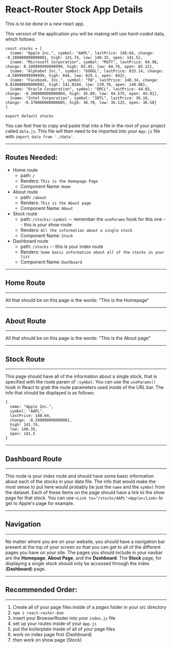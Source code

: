 # React-Router Stock App Details

This is to be done in a *new* react app.

This version of the application you will be making will use *hard-coded* data, which follows:

```
const stocks = [
  {name: "Apple Inc.", symbol: "AAPL", lastPrice: 140.64, change: -0.280000000000001, high: 141.74, low: 140.35, open: 141.5},
  {name: "Microsoft Corporation", symbol: "MSFT", lastPrice: 64.98, change: 0.109999999999999, high: 65.45, low: 64.76, open: 65.12},
  {name: "Alphabet Inc.", symbol: "GOOGL", lastPrice: 835.14, change: -4.50999999999999, high: 844, low: 829.1, open: 842},
  {name: "Facebook, Inc.", symbol: "FB", lastPrice: 140.34, change: 0.810000000000002, high: 141.0244, low: 139.76, open: 140.08},
  {name: "Oracle Corporation", symbol: "ORCL", lastPrice: 44.65, change: -0.300000000000004, high: 45.09, low: 44.575, open: 44.91},
  {name: "Intel Corporation", symbol: "INTL", lastPrice: 36.16, change: -0.370000000000005, high: 36.78, low: 36.125, open: 36.58}
]

export default stocks
```

You can feel free to copy and paste that into a file in the *root* of your project called `data.js`. This file will then need to be imported into your `App.js` file with `import data from './data'`.

---

## Routes Needed:
  - Home route
    - path: `/`
    - Renders: `This is the Homepage Page`
    - Component Name: `Home`
  - About route
    - path: `/about`
    - Renders: `This is the About page`
    - Component Name: `About`
  - Stock route
    - path: `/stocks/:symbol` -- remember the `useParams` hook for this one -- this is your show route
    - Renders: `All the information about a single stock`
    - Component Name: `Stock`
  - Dashboard route
    - path: `/stocks` -- this is your index route
    - Renders: `Some basic information about all of the stocks in your list`
    - Component Name: `Dashboard`

---

## Home Route

---

All that should be on this page is the words: "This is the Homepage"

---

## About Route

---

All that should be on this page is the words: "This is the About page"

---

## Stock Route

---

This page should have all of the information about a single stock, that is specified with the route param of `:symbol`. You can use the `useParams()` hook in React to grab the route parameters used inside of the URL bar. The info that should be displayed is as follows:

```
{
  name: "Apple Inc.",
  symbol: "AAPL",
  lastPrice: 140.64,
  change: -0.280000000000001,
  high: 141.74,
  low: 140.35,
  open: 141.5
}
```

---

## Dashboard Route

---

This route is your *index* route and should have some basic information about each of the stocks in your data file. The info that would make the most sense to put here would probably be just the `name` and the `symbol` from the dataset. Each of these items on the page should have a link to the *show* page for that stock. You can use `<Link to="/stocks/AAPL">Apple</Link>` to get to Apple's page for example.

---

## Navigation

---

No matter where you are on your website, you should have a navigation bar present at the top of your screen so that you can get to all of the different pages you have on your site. The pages you should include in your navbar are the **Homepage**, **About Page**, and the **Dashboard**. The **Stock** page, for displaying a single stock should only be accessed through the index (**Dashboard**) page.

---

## Recommended Order:

---

1. Create all of your page files inside of a *pages* folder in your *src* directory
2. `npm i react-router-dom`
3. insert your BrowserRouter into your `index.js` file
4. set up your routes inside of your `App.js`
5. put the boilerplate inside of all of your page files
6. work on index page first (Dashboard)
7. then work on show page (Stock)